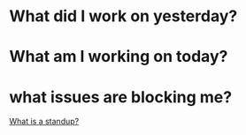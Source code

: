 # What did I work on yesterday?

# What am I working on today?

# what issues are blocking me?

[What is a standup?](https://www.atlassian.com/agile/scrum/standups)
